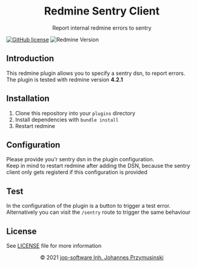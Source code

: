 <div align="center">
    <h1>Redmine Sentry Client</h1>
    <p>Report internal redmine errors to sentry</p>
</div>

[![GitHub license](https://img.shields.io/github/license/jop-software/redmine-sentry-client?style=for-the-badge)](https://github.com/jop-software/redmine-sentry-client/blob/main/LICENSE)
![Redmine Version](https://img.shields.io/badge/Redmine-4.2.1-red?style=for-the-badge "redmine version")

## Introduction
This redmine plugin allows you to specify a sentry dsn, to report errors.  
The plugin is tested with redmine version **4.2.1**

## Installation
1. Clone this repository into your `plugins` directory
2. Install dependencies with `bundle install`
3. Restart redmine

## Configuration
Please provide you'r sentry dsn in the plugin configuration.  
Keep in mind to restart redmine after adding the DSN, because the sentry client only gets registerd if this configuration is provided

## Test
In the configuration of the plugin is a button to trigger a test error.  
Alternatively you can visit the `/sentry` route to trigger the same behaviour

## License
See [LICENSE](./LICENSE) file for more information

<p align="center">&copy; 2021 <a href="https://jop-software.de">jop-software Inh. Johannes Przymusinski</a></p>